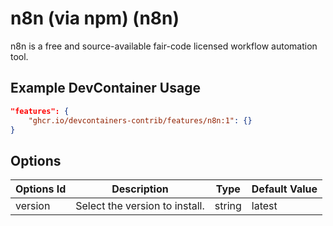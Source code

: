 
# n8n (via npm) (n8n)

n8n is a free and source-available fair-code licensed workflow automation tool.

## Example DevContainer Usage

```json
"features": {
    "ghcr.io/devcontainers-contrib/features/n8n:1": {}
}
```

## Options

| Options Id | Description | Type | Default Value |
|-----|-----|-----|-----|
| version | Select the version to install. | string | latest |



